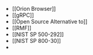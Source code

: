 - [[Orion Browser]]
- [[gRPC]]
- [[Open Source Alternative to]]
- [[RMF]]
- [[NIST SP 500-292]]
- [[NIST SP 800-30]]
-